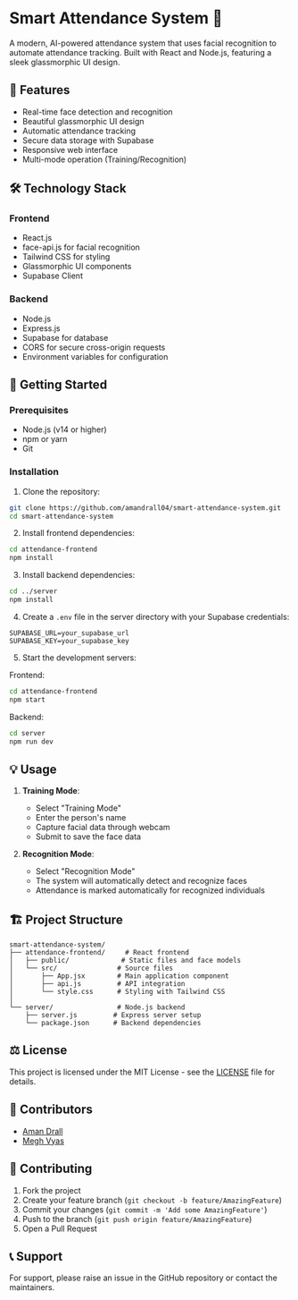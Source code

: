 # Smart Attendance System 🎯

A modern, AI-powered attendance system that uses facial recognition to automate attendance tracking. Built with React and Node.js, featuring a sleek glassmorphic UI design.

## 🌟 Features

- Real-time face detection and recognition
- Beautiful glassmorphic UI design
- Automatic attendance tracking
- Secure data storage with Supabase
- Responsive web interface
- Multi-mode operation (Training/Recognition)

## 🛠️ Technology Stack

### Frontend
- React.js
- face-api.js for facial recognition
- Tailwind CSS for styling
- Glassmorphic UI components
- Supabase Client

### Backend
- Node.js
- Express.js
- Supabase for database
- CORS for secure cross-origin requests
- Environment variables for configuration

## 🚀 Getting Started

### Prerequisites
- Node.js (v14 or higher)
- npm or yarn
- Git

### Installation

1. Clone the repository:
```bash
git clone https://github.com/amandrall04/smart-attendance-system.git
cd smart-attendance-system
```

2. Install frontend dependencies:
```bash
cd attendance-frontend
npm install
```

3. Install backend dependencies:
```bash
cd ../server
npm install
```

4. Create a `.env` file in the server directory with your Supabase credentials:
```env
SUPABASE_URL=your_supabase_url
SUPABASE_KEY=your_supabase_key
```

5. Start the development servers:

Frontend:
```bash
cd attendance-frontend
npm start
```

Backend:
```bash
cd server
npm run dev
```

## 💡 Usage

1. **Training Mode**:
   - Select "Training Mode"
   - Enter the person's name
   - Capture facial data through webcam
   - Submit to save the face data

2. **Recognition Mode**:
   - Select "Recognition Mode"
   - The system will automatically detect and recognize faces
   - Attendance is marked automatically for recognized individuals

## 🏗️ Project Structure

```
smart-attendance-system/
├── attendance-frontend/     # React frontend
│   ├── public/             # Static files and face models
│   └── src/               # Source files
│       ├── App.jsx        # Main application component
│       ├── api.js         # API integration
│       └── style.css      # Styling with Tailwind CSS
│
└── server/                # Node.js backend
    ├── server.js         # Express server setup
    └── package.json      # Backend dependencies
```

## ⚖️ License

This project is licensed under the MIT License - see the [LICENSE](LICENSE) file for details.

## 👥 Contributors

- [Aman Drall](https://github.com/amandrall04)
- [Megh Vyas](https://github.com/MeghVyas3132)

## 🤝 Contributing

1. Fork the project
2. Create your feature branch (`git checkout -b feature/AmazingFeature`)
3. Commit your changes (`git commit -m 'Add some AmazingFeature'`)
4. Push to the branch (`git push origin feature/AmazingFeature`)
5. Open a Pull Request

## 📞 Support

For support, please raise an issue in the GitHub repository or contact the maintainers.